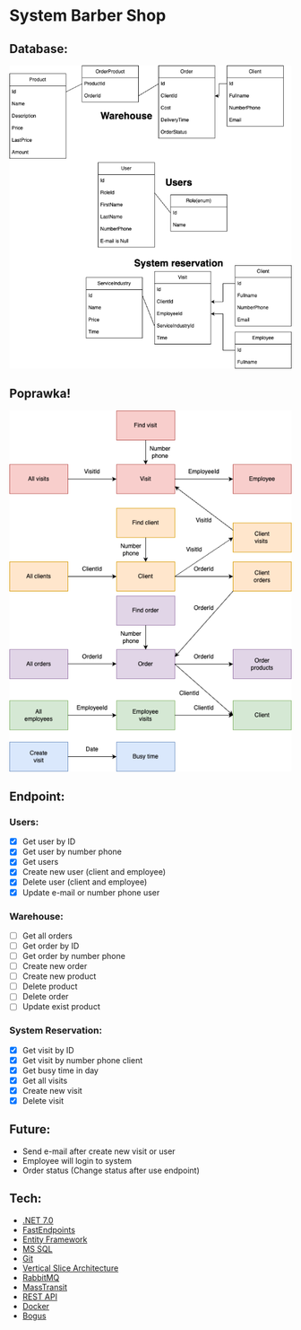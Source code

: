 # System Barber Shop
## Database:
![Database](Files/BarberShopDatabase.png)

## Poprawka!
![Flow frontend](Files/frontend.png)

## Endpoint:

### Users:

- [x] Get user by ID
- [x] Get user by number phone
- [x] Get users
- [x] Create new user (client and employee)
- [x] Delete user (client and employee)
- [x] Update e-mail or number phone user

### Warehouse:

- [ ] Get all orders
- [ ] Get order by ID
- [ ] Get order by number phone
- [ ] Create new order
- [ ] Create new product
- [ ] Delete product
- [ ] Delete order
- [ ] Update exist product

### System Reservation:

- [x] Get visit by ID
- [x] Get visit by number phone client
- [x] Get busy time in day
- [x] Get all visits
- [x] Create new visit
- [x] Delete visit

## Future:
- Send e-mail after create new visit or user
- Employee will login to system
- Order status (Change status after use endpoint)

## Tech:

* [.NET 7.0](https://dotnet.microsoft.com/en-us/download/dotnet/7.0)
* [FastEndpoints](https://fast-endpoints.com/)
* [Entity Framework](https://learn.microsoft.com/en-us/ef/)
* [MS SQL](https://www.microsoft.com/pl-pl/sql-server/sql-server-downloads)
* [Git](https://git-scm.com/)
* [Vertical Slice Architecture](https://code-maze.com/vertical-slice-architecture-aspnet-core/)
* [RabbitMQ](https://www.rabbitmq.com/)
* [MassTransit](https://masstransit.io/)
* [REST API](https://www.ibm.com/pl-pl/cloud/learn/rest-apis)
* [Docker](https://www.docker.com/)
* [Bogus](https://github.com/bchavez/Bogus)

